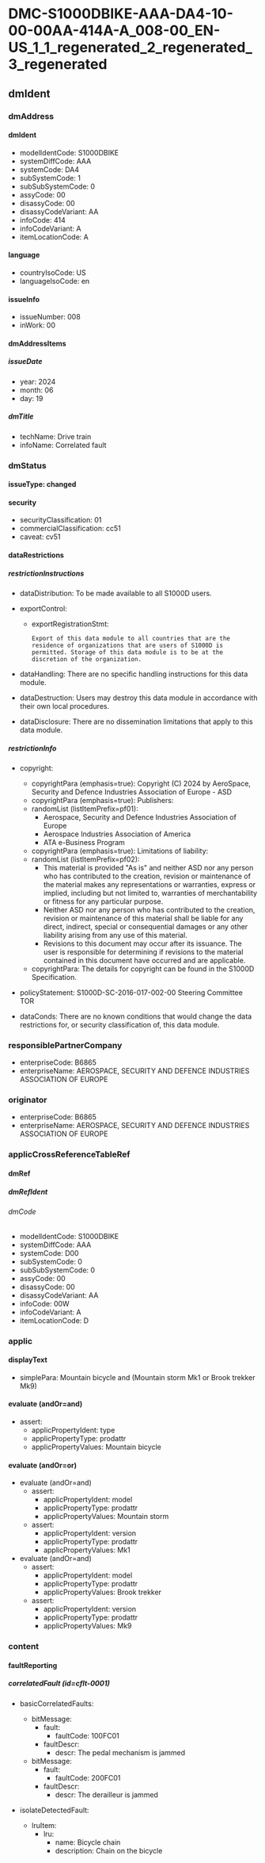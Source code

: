 # DMC-S1000DBIKE-AAA-DA4-10-00-00AA-414A-A_008-00_EN-US_1_1_regenerated_2_regenerated_3_regenerated

## dmIdent

### dmAddress

#### dmIdent

*   modelIdentCode: S1000DBIKE
*   systemDiffCode: AAA
*   systemCode: DA4
*   subSystemCode: 1
*   subSubSystemCode: 0
*   assyCode: 00
*   disassyCode: 00
*   disassyCodeVariant: AA
*   infoCode: 414
*   infoCodeVariant: A
*   itemLocationCode: A

#### language

*   countryIsoCode: US
*   languageIsoCode: en

#### issueInfo

*   issueNumber: 008
*   inWork: 00

#### dmAddressItems

##### issueDate

*   year: 2024
*   month: 06
*   day: 19

##### dmTitle

*   techName: Drive train
*   infoName: Correlated fault

### dmStatus

#### issueType: changed

#### security

*   securityClassification: 01
*   commercialClassification: cc51
*   caveat: cv51

#### dataRestrictions

##### restrictionInstructions

*   dataDistribution: To be made available to all S1000D users.

*   exportControl:
    *   exportRegistrationStmt:
        ```
        Export of this data module to all countries that are the residence of organizations that are users of S1000D is permitted. Storage of this data module is to be at the discretion of the organization.
        ```

*   dataHandling: There are no specific handling instructions for this data module.
*   dataDestruction: Users may destroy this data module in accordance with their own local procedures.
*   dataDisclosure: There are no dissemination limitations that apply to this data module.

##### restrictionInfo

*   copyright:
    *   copyrightPara (emphasis=true): Copyright (C) 2024 by AeroSpace, Security and Defence Industries Association of Europe - ASD
    *   copyrightPara (emphasis=true): Publishers:
    *   randomList (listItemPrefix=pf01):
        *   Aerospace, Security and Defence Industries Association of Europe
        *   Aerospace Industries Association of America
        *   ATA e-Business Program
    *   copyrightPara (emphasis=true): Limitations of liability:
    *   randomList (listItemPrefix=pf02):
        *   This material is provided "As is" and neither ASD nor any person who has contributed to the creation, revision or maintenance of the material makes any representations or warranties, express or implied, including but not limited to, warranties of merchantability or fitness for any particular purpose.
        *   Neither ASD nor any person who has contributed to the creation, revision or maintenance of this material shall be liable for any direct, indirect, special or consequential damages or any other liability arising from any use of this material.
        *   Revisions to this document may occur after its issuance. The user is responsible for determining if revisions to the material contained in this document have occurred and are applicable.
    *   copyrightPara: The details for copyright can be found in the S1000D Specification.

*   policyStatement: S1000D-SC-2016-017-002-00 Steering Committee TOR
*   dataConds: There are no known conditions that would change the data restrictions for, or security classification of, this data module.

### responsiblePartnerCompany

*   enterpriseCode: B6865
*   enterpriseName: AEROSPACE, SECURITY AND DEFENCE INDUSTRIES ASSOCIATION OF EUROPE

### originator

*   enterpriseCode: B6865
*   enterpriseName: AEROSPACE, SECURITY AND DEFENCE INDUSTRIES ASSOCIATION OF EUROPE

### applicCrossReferenceTableRef

#### dmRef

##### dmRefIdent

###### dmCode

*   modelIdentCode: S1000DBIKE
*   systemDiffCode: AAA
*   systemCode: D00
*   subSystemCode: 0
*   subSubSystemCode: 0
*   assyCode: 00
*   disassyCode: 00
*   disassyCodeVariant: AA
*   infoCode: 00W
*   infoCodeVariant: A
*   itemLocationCode: D

### applic

#### displayText

*   simplePara: Mountain bicycle and (Mountain storm Mk1 or Brook trekker Mk9)

#### evaluate (andOr=and)

*   assert:
    *   applicPropertyIdent: type
    *   applicPropertyType: prodattr
    *   applicPropertyValues: Mountain bicycle

#### evaluate (andOr=or)

*   evaluate (andOr=and)
    *   assert:
        *   applicPropertyIdent: model
        *   applicPropertyType: prodattr
        *   applicPropertyValues: Mountain storm
    *   assert:
        *   applicPropertyIdent: version
        *   applicPropertyType: prodattr
        *   applicPropertyValues: Mk1
*   evaluate (andOr=and)
    *   assert:
        *   applicPropertyIdent: model
        *   applicPropertyType: prodattr
        *   applicPropertyValues: Brook trekker
    *   assert:
        *   applicPropertyIdent: version
        *   applicPropertyType: prodattr
        *   applicPropertyValues: Mk9

### content

#### faultReporting

##### correlatedFault (id=cflt-0001)

*   basicCorrelatedFaults:
    *   bitMessage:
        *   fault:
            *   faultCode: 100FC01
        *   faultDescr:
            *   descr: The pedal mechanism is jammed
    *   bitMessage:
        *   fault:
            *   faultCode: 200FC01
        *   faultDescr:
            *   descr: The derailleur is jammed

*   isolateDetectedFault:
    *   lruItem:
        *   lru:
            *   name: Bicycle chain
            *   description: Chain on the bicycle